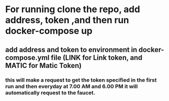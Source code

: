 # For running clone the repo, add address, token ,and then run docker-compose up
## add address and token to environment in docker-compose.yml file (LINK for Link token, and MATIC for Matic Token)
### this will make a request to get the token specified in the first run and then everyday at 7.00 AM and 6.00 PM it will automatically request to the faucet.

